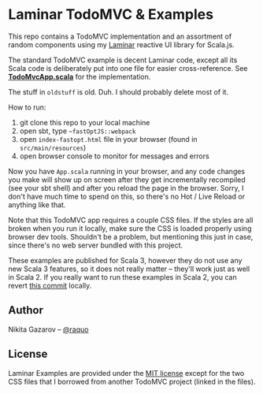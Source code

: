 # Laminar TodoMVC & Examples 

This repo contains a TodoMVC implementation and an assortment of random components using my [Laminar](https://github.com/raquo/laminar) reactive UI library for Scala.js.

The standard TodoMVC example is decent Laminar code, except all its Scala code is deliberately put into one file for easier cross-reference. See **[TodoMvcApp.scala](https://github.com/raquo/laminar-examples/blob/master/src/main/scala/todomvc/TodoMvcApp.scala)** for the implementation.

The stuff in `oldstuff` is old. Duh. I should probably delete most of it.

How to run:

1) git clone this repo to your local machine
2) open sbt, type `~fastOptJS::webpack`
3) open `index-fastopt.html` file in your browser (found in `src/main/resources`)
4) open browser console to monitor for messages and errors

Now you have `App.scala` running in your browser, and any code changes you make will show up on screen after they get incrementally recompiled (see your sbt shell) and after you reload the page in the browser. Sorry, I don't have much time to spend on this, so there's no Hot / Live Reload or anything like that.

Note that this TodoMVC app requires a couple CSS files. If the styles are all broken when you run it locally, make sure the CSS is loaded properly using browser dev tools. Shouldn't be a problem, but mentioning this just in case, since there's no web server bundled with this project.

These examples are published for Scala 3, however they do not use any new Scala 3 features, so it does not really matter – they'll work just as well in Scala 2. If you really want to run these examples in Scala 2, you can revert [this commit](https://github.com/raquo/laminar-examples/commit/f29829d44edbcc34ff9b7c1c1990686ebe65afda) locally.

## Author

Nikita Gazarov – [@raquo](https://twitter.com/raquo)



## License

Laminar Examples are provided under the [MIT license](https://github.com/raquo/laminar-examples/blob/master/LICENSE.md) except for the two CSS files that I borrowed from another TodoMVC project (linked in the files).
